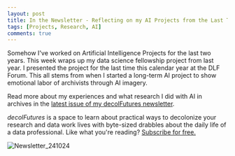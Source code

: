 ```yaml
---
layout: post
title: In the Newsletter - Reflecting on my AI Projects from the Last Two Years
tags: [Projects, Research, AI]
comments: true
---
```

Somehow I've worked on Artificial Intelligence Projects for the last two years. This week wraps up my data science fellowship project from last year. I presented the project for the last time this calendar year at the DLF Forum. This all stems from when I started a long-term AI project to show emotional labor of archivists through AI imagery. 

Read more about my experiences and what research I did with AI in archives in the [latest issue of my decolFutures newsletter](https://decolfutures.beehiiv.com/p/2024-10-21). 

_decolFutures_ is a space to learn about practical ways to decolonize your research and data work lives with byte-sized drabbles about the daily life of a data professional. Like what you're reading? [Subscribe for free.](https://decolfutures.beehiiv.com/subscribe)

![Newsletter_241024](https://github.com/user-attachments/assets/9e348bfe-521e-4d0b-a306-689b1a802699)


